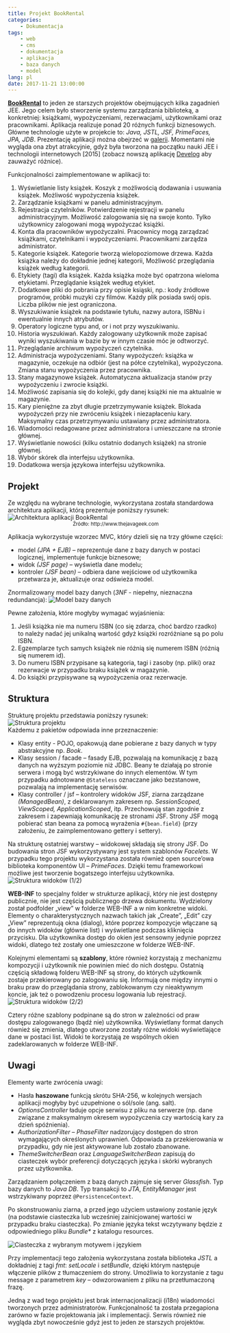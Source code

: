 ```yaml
---
title: Projekt BookRental
categories:
    - Dokumentacja
tags:
    - web
    - cms
    - dokumentacja
    - aplikacja
    - baza danych
    - model
lang: pl
date: 2017-11-21 13:00:00
---
```

[**BookRental**](https://github.com/T3r1jj/BookRental) to jeden ze starszych projektów obejmujących kilka zagadnień JEE. Jego celem było stworzenie systemu zarządzania biblioteką, a konkretniej: książkami, wypożyczeniami, rezerwacjami, użytkownikami oraz pracownikami. Aplikacja realizuje ponad 20 różnych funkcji biznesowych.
Główne technologie użyte w projekcie to: *Java, JSTL, JSF, PrimeFaces, JPA, JDB*. Prezentację aplikacji można obejrzeć w [galerii](/pl/galleries/BookRental/). Momentami nie wygląda ona zbyt atrakcyjnie, gdyż była tworzona na początku nauki JEE i technologii internetowych [2015] (zobacz nowszą aplikację [Develog](https://github.com/T3r1jj/Develog) aby zauważyć różnice).
<!-- more -->

Funkcjonalności zaimplementowane w aplikacji to:
1. Wyświetlanie listy książek. Koszyk z możliwością dodawania i usuwania książek. Możliwość wypożyczenia książek.
2. Zarządzanie książkami w panelu administracyjnym.
3. Rejestracja czytelników. Potwierdzenie rejestracji w panelu administracyjnym. Możliwość zalogowania się na swoje konto. Tylko użytkownicy zalogowani mogą wypożyczać książki.
4. Konta dla pracowników wypożyczalni. Pracownicy mogą zarządzać książkami, czytelnikami i wypożyczeniami. Pracownikami zarządza administrator.
5. Kategorie książek. Kategorie tworzą wielopoziomowe drzewa. Każda książka należy do dokładnie jednej kategorii, Możliwość przeglądania książek według kategorii.
6. Etykiety (tagi) dla książek. Każda książka może być opatrzona wieloma etykietami. Przeglądanie książek według etykiet.
7. Dodatkowe pliki do pobrania przy opisie ksiąski, np.: kody źródłowe programów, próbki muzyki czy filmów. Każdy plik posiada swój opis. Liczba plików nie jest ograniczona.
8. Wyszukiwanie książek na podstawie tytułu, nazwy autora, ISBNu i ewentualnie innych atrybutów.
9. Operatory logiczne typu and, or i not przy wyszukiwaniu.
10. Historia wyszukiwań. Każdy zalogowany użytkownik może zapisać wyniki wyszukiwania w bazie by w innym czasie móc je odtworzyć.
11. Przeglądanie archiwum wypożyczeń czytelnika.
12. Administracja wypożyczeniami. Stany wypożyczeń: książka w magazynie, oczekuje na odbiór (jest na półce czytelnika), wypożyczona. Zmiana stanu wypożyczenia przez pracownika.
13. Stany magazynowe książek. Automatyczna aktualizacja stanów przy wypożyczeniu i zwrocie książki.
14. Możliwość zapisania się do kolejki, gdy danej książki nie ma aktualnie w magazynie.
15. Kary pieniężne za zbyt długie przetrzymywanie książek. Blokada wypożyczeń przy nie zwróceniu książek i niezapłaceniu kary. Maksymalny czas przetrzymywaniu ustawiany przez administratora.
16. Wiadomości redagowane przez administratora i umieszczane na stronie głównej.
17. Wyświetlanie nowości (kilku ostatnio dodanych książek) na stronie głównej.
18. Wybór skórek dla interfejsu użytkownika.
19. Dodatkowa wersja językowa interfejsu użytkownika.

## Projekt
Ze względu na wybrane technologie, wykorzystana została standardowa architektura aplikacji, którą prezentuje poniższy rysunek:  
![Architektura aplikacji BookRental](/images/BookRental/arch.jpg)
<center style="margin-top: -1em;"><small>Źródło: http://www.thejavageek.com</small></center>

Aplikacja wykorzystuje wzorzec MVC, który dzieli się na trzy główne części:
- model *(JPA + EJB)* – reprezentuje dane z bazy danych w postaci logicznej, implementuje funkcje biznesowe;
- widok *(JSF page)* – wyświetla dane modelu;
- kontroler *(JSF bean)* – odbiera dane wejściowe od użytkownika przetwarza je, aktualizuje oraz odświeża model.

Znormalizowany model bazy danych (*3NF* - niepełny, nieznaczna redundancja):
![Model bazy danych](/images/BookRental/db.jpg)

Pewne założenia, które mogłyby wymagać wyjaśnienia:
1. Jeśli książka nie ma numeru ISBN (co się zdarza, choć bardzo rzadko) to należy nadać jej unikalną wartość gdyż książki rozróżniane są po polu ISBN.
2. Egzemplarze tych samych książek nie różnią się numerem ISBN (różnią się numerem id).
3. Do numeru ISBN przypisane są kategoria, tagi i zasoby (np. pliki) oraz rezerwacje w przypadku braku książek w magazynie.
4. Do książki przypisywane są wypożyczenia oraz rezerwacje.

## Struktura

Strukturę projektu przedstawia poniższy rysunek:  
![Struktura projektu](/images/BookRental/struct.jpg)  
Każdemu z pakietów odpowiada inne przeznaczenie:
- Klasy entity - POJO, opakowują dane pobierane z bazy danych w typy abstrakcyjne np. *Book*.
- Klasy session / facade – fasady EJB, pozwalają na komunikację z bazą danych na wyższym poziomie niż JDBC. Beany te działają po stronie serwera i mogą być wstrzykiwane do innych elementów. W tym przypadku adnotowane <code>@Stateless</code> oznaczane jako bezstanowe, pozwalają na implementację serwisów.
- Klasy controller / jsf – kontrolery widoków JSF, ziarna zarządzane *(ManagedBean)*, z deklarowanym zakresem np. *SessionScoped, ViewScoped, ApplicationScoped*, itp. Przechowują stan zgodnie z zakresem i zapewniają komunikację ze stronami JSF. Strony JSF mogą pobierać stan beana za pomocą wyrażenia <code>#{bean.field}</code> (przy założeniu, że zaimplementowano gettery i settery).

Na strukturę ostatniej warstwy – widokowej składają się strony JSF. Do budowania stron JSF wykorzystywany jest system szablonów *Facelets*. W przypadku tego projektu wykorzystana została również open source’owa biblioteka komponentów UI – *PrimeFaces*. Dzięki temu frameworkowi możliwe jest tworzenie bogatszego interfejsu użytkownika.  
![Struktura widoków (1/2)](/images/BookRental/view.jpg)

**WEB-INF** to specjalny folder w strukturze aplikacji, który nie jest dostępny publicznie, nie jest częścią publicznego drzewa dokumentu. Wydzielony został podfolder „view” w folderze WEB-INF a w nim konkretne widoki. Elementy o charakterystycznych nazwach takich jak „Create”, „Edit” czy „View” reprezentują okna (dialog), które poprzez kompozycje włączane są do innych widoków (głównie list) i wyświetlane podczas kliknięcia przycisku. Dla użytkownika dostęp do okien jest sensowny jedynie poprzez widoki, dlatego też zostały one umieszczone w folderze WEB-INF.

Kolejnymi elementami są **szablony**, które również korzystają z mechanizmu kompozycji i użytkownik nie powinien mieć do nich dostępu. Ostatnią częścią składową folderu WEB-INF są strony, do których użytkownik zostaje przekierowany po zalogowaniu się. Informują one między innymi o braku praw do przeglądania strony, zablokowanym czy nieaktywnym koncie, jak też o powodzeniu procesu logowania lub rejestracji.    
![Struktura widoków (2/2)](/images/BookRental/view2.jpg)

Cztery różne szablony podpinane są do stron w zależności od praw dostępu zalogowanego (bądź nie) użytkownika. Wyświetlany format danych również się zmienia, dlatego utworzone zostały różne widoki wyświetlające dane w postaci list. Widoki te korzystają ze wspólnych okien zadeklarowanych w folderze WEB-INF.

## Uwagi

Elementy warte zwrócenia uwagi:
- Hasła **haszowane** funkcją skrótu SHA-256, w kolejnych wersjach aplikacji mogłyby być uzupełnione o sól/sole (ang. salt).
- *OptionsController* ładuje opcje serwisu z pliku na serwerze (np. dane związane z maksymalnym okresem wypożyczenia czy wartością kary za dzień spóźnienia).
- *AuthorizationFilter* – *PhaseFilter* nadzorujący dostępen do stron wymagających określonych uprawnień. Odpowiada za przekierowania w przypadku, gdy nie jest aktywowane lub zostało zbanowane.
- *ThemeSwitcherBean* oraz *LanguageSwitcherBean* zapisują do ciasteczek wybór preferencji dotyczących języka i skórki wybranych przez użytkownika.

Zarządzaniem połączeniem z bazą danych zajmuje się server *Glassfish*. Typ bazy danych to *Java DB*. Typ transakcji to *JTA*, *EntityManager* jest wstrzykiwany poprzez <code>@PersistenceContext</code>.

Po skonstruowaniu ziarna, a przed jego użyciem ustawiony zostanie język (na podstawie ciasteczka lub wcześniej zainicjowanej wartości w przypadku braku ciasteczka). Po zmianie języka tekst wczytywany będzie z odpowiedniego pliku _Bundle*_ z katalogu resources.

![Ciasteczka z wybranym motywem i językiem](/images/BookRental/view2.jpg)

Przy implementacji tego założenia wykorzystana została biblioteka *JSTL* a dokładniej z tagi *fmt*: *setLocale* i *setBundle*, dzięki którym następuje włączenie plików z tłumaczeniem do strony. Umożliwia to korzystanie z tagu message z parametrem *key* – odwzorowaniem z pliku na przetłumaczoną frazę.

Jedną z wad tego projektu jest brak internacjonalizacji (i18n) wiadomości tworzonych przez administratorów. Funkcjonalność ta została przegapiona zarówno w fazie projektowania jak i implementacji. Serwis również nie wygląda zbyt nowocześnie gdyż jest to jeden ze starszych projektów.